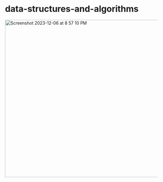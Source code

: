 # data-structures-and-algorithms
<img width="519" alt="Screenshot 2023-12-06 at 8 57 10 PM" src="https://github.com/junseob-lee/data-structures-and-algorithms/assets/99014050/bc6eeee8-1ee0-47f5-ae1a-0b8c7d790f86">
